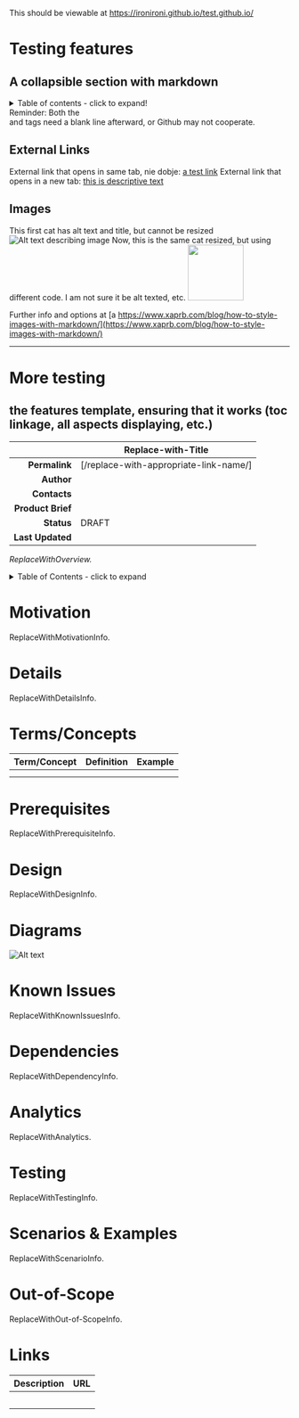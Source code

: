 This should be viewable at https://ironironi.github.io/test.github.io/ 

# Testing features

## A collapsible section with markdown

<details>
  <summary>Table of contents - click to expand!</summary>

### Heading
  1. A numbered
  2. list
     * With some
     * Sub bullets
</details>
Reminder: Both the <summary> and </details> tags need a blank line afterward, or Github may not cooperate.

## External Links
External link that opens in same tab, nie dobje: [a test link](https://hebrewlion.com)
External link that opens in a new tab: <a href="http://hebrewlion.com" target="_blank">this is descriptive text</a>

## Images
This first cat has alt text and title, but cannot be resized
![Alt text describing image](https://1000logos.net/wp-content/uploads/2021/05/GitHub-logo.png "How do you like this image? This is additional info, beyond alt text")
Now, this is the same cat resized, but using different code. I am not sure it be alt texted, etc.
<img src="https://1000logos.net/wp-content/uploads/2021/05/GitHub-logo.png" width="100">

Further info and options at [a https://www.xaprb.com/blog/how-to-style-images-with-markdown/](https://www.xaprb.com/blog/how-to-style-images-with-markdown/)

---------------
# More testing 
## the features template, ensuring that it works (toc linkage, all aspects displaying, etc.)
<!--Use this template to describe an existing FEATURE. Article name: Do make the first word(s) in the title a term you believe people would scan or search for. Follow with a hyphen and add qualifying language that is meaningful to broad audiences. Example: "Chromecast - Casting via” Additional tips are located in the Engineering article: Best Practices for Writing a Wiki Article.-->

|                 |Replace-with-Title  |
|            ---: |--|
|**Permalink**    |[/replace-with-appropriate-link-name/]|
|**Author**       |  |
|**Contacts**     |  |
|**Product Brief**|  |
|**Status**       |DRAFT  |
|**Last Updated** |  |

<!-- OVERVIEW: The overview is an italicized paragraph that is not preceded by a heading. Include 3-4 sentences to briefly describe the topic feature. Include use cases to illustrate the benefits Nike consumers derive from this feature, and the business objective(s) the feature satisfies. -->
*ReplaceWithOverview.*

<!-- TABLE OF CONTENTS: This TOC contains entries to link the reader to all default level 1 (H1) headings. Add level 2 entries, as necessary, to link TOC to the sub-headings you create within this file. -->
<details>
  <summary>Table of Contents - click to expand</summary>

[Motivation](#motivation)

[Details](#details)

[Terms/Concepts](#terms/concepts)

[Prerequisites](#prerequisites)

[Design](#design)

[Diagrams](#diagrams)

[Known Issues](#known-issues)

[Dependencies](#dependencies)

[Analytics](#analytics)

[Testing](#testing)

[Scenarios and Examples](#scenarios-and-examples)

[Out-of-Scope](#out-of-scope)

[Links](#links)

  </details>

# Motivation<a name="motivation"/>
<!-- MOTIVATION: Describe the “why” for this feature. If you find the section becoming long, break it up into subsections. -->
ReplaceWithMotivationInfo.

# Details<a name="details"/>
<!-- DETAILS (and the entire article, in general): If appropriate content exists elsewhere, do not recreate. Instead, link to that information. Add images, tables and lists when appropriate, breaking up large chunks of text. This makes the article more "readable," enabling the reader to skim and to more quickly and easily locate and recognize information. If including any diagrams, supply “living” files that are linked to their sources/editable, as needed (e.g., LucidChart). For additional tips, refer to the Engineering article: Best Practices for Writing a Wiki Article. -->
ReplaceWithDetailsInfo.

# Terms/Concepts<a name="terms-concepts"/>
<!--- Describe any terms or concepts appearing in this article that may not be known outside of your immediate group. -->
|Term/Concept|Definition|Example|
|--|--|--|
||||
||||

# Prerequisites<a name="prerequisites"/>
<!-- Describe the setup/configuration necessary to access the feature. -->
ReplaceWithPrerequisiteInfo.

# Design<a name="design"/>
ReplaceWithDesignInfo.

# Diagrams<a name="diagrams"/>
<!-- Overwrite the following globe with an image (or delete globe). Add image(s) that would help the reader understand the feature’s architecture, flow and dependencies, such as HLDs or flow diagrams. If including any diagrams, supply “living” files that are linked to their sources/editable, as needed (e.g., LucidChart) -->
![Alt text](https://github.githubassets.com/images/modules/site/home/globe.jpg)

# Known Issues<a name="known-issues"/>
<!-- Describe the feature's limitations, ways to get around these limitations and links to relevant, open Jira tickets. Troubleshooting and support information do not belong in this article, and go in a separate How-To article. -->
ReplaceWithKnownIssuesInfo.

# Dependencies<a name="dependencies"/>
<!-- Describe the dependencies this feature has on 3rd party libraries, external team services, data, etc. -->
ReplaceWithDependencyInfo.

# Analytics<a name="analytics"/>
<!-- List the events that are captured and any reporting data that is sent downstream. -->
ReplaceWithAnalytics.

# Testing<a name="testing"/>
<!-- List step-by-step instructions to run a manual test locally, preview, and in production. Provide detail on any automated testing that had been performed on this feature. -->
ReplaceWithTestingInfo.

# Scenarios & Examples<a name="scenarios-and-examples"/>
ReplaceWithScenarioInfo.

# Out-of-Scope<a name="out-of-scope"/>
ReplaceWithOut-of-ScopeInfo.

# Links<a name="links"/>
|Description|URL|
|----|----|
| |  |
| |  |
| |  |
|	|  |
| |	 |
